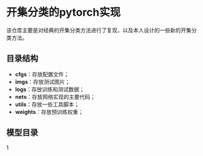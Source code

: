 # 开集分类的pytorch实现

该仓库主要是对经典的开集分类方法进行了复现，以及本人设计的一些新的开集分类方法。

## 目录结构

* **cfgs**：存放配置文件；
* **imgs**：存放测试图片；
* **logs**：存放训练和测试数据；
* **nets**：存放网络实现的主要代码；
* **utils**：存放一些工具脚本；
* **weights**：存放预训练权重；

## 模型目录
1

